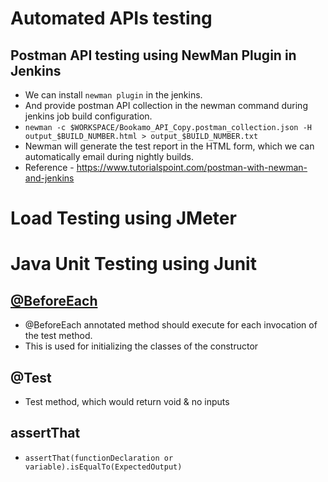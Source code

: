 
# Automated APIs testing

## Postman API testing using NewMan Plugin in Jenkins
- We can install `newman plugin` in the jenkins.
- And provide postman API collection in the newman command during jenkins job build configuration.
- `newman -c $WORKSPACE/Bookamo_API_Copy.postman_collection.json -H output_$BUILD_NUMBER.html > output_$BUILD_NUMBER.txt`
- Newman will generate the test report in the HTML form, which we can automatically email during nightly builds.
- Reference - https://www.tutorialspoint.com/postman-with-newman-and-jenkins

# Load Testing using JMeter

# Java Unit Testing using Junit

## [@BeforeEach](https://howtodoinjava.com/junit5/before-each-annotation-example/)
- @BeforeEach annotated method should execute for each invocation of the test method.
- This is used for initializing the classes of the constructor

## @Test
- Test method, which would return void & no inputs

## assertThat
- `assertThat(functionDeclaration or variable).isEqualTo(ExpectedOutput)`